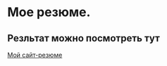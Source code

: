 # Мое резюме.

## Резльтат можно посмотреть тут

[Мой сайт-резюме](https://baranovdmitriy87.github.io/My-Portfolio/)
